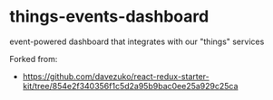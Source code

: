 # things-events-dashboard

event-powered dashboard that integrates with our "things" services

Forked from:
- https://github.com/davezuko/react-redux-starter-kit/tree/854e2f340356f1c5d2a95b9bac0ee25a929c25ca
